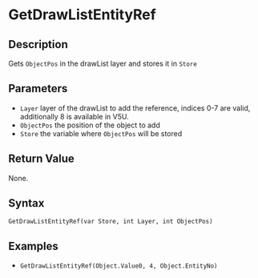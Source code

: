 # GetDrawListEntityRef

## Description
Gets `ObjectPos` in the drawList layer and stores it in `Store`

## Parameters
- `Layer`
layer of the drawList to add the reference, indices 0-7 are valid, additionally 8 is available in V5U.
- `ObjectPos`
the position of the object to add
- `Store`
the variable where `ObjectPos` will be stored

## Return Value
None.

## Syntax
```GetDrawListEntityRef(var Store, int Layer, int ObjectPos)```

## Examples
- ```GetDrawListEntityRef(Object.Value0, 4, Object.EntityNo)```